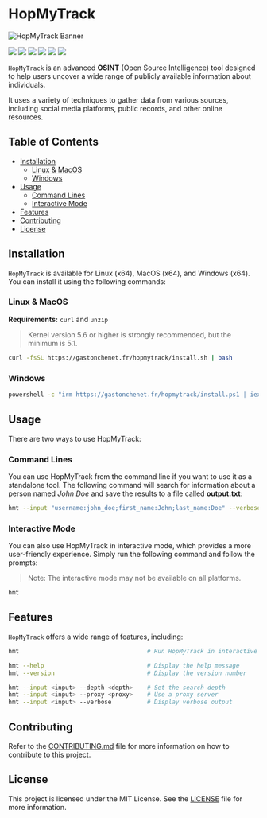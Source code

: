 # HopMyTrack

![HopMyTrack Banner](https://github.com/gastonchenet/hopmytrack/blob/main/assets/banner.png?raw=true)

![](https://img.shields.io/github/license/gastonchenet/hopmytrack) ![](https://img.shields.io/github/v/release/gastonchenet/hopmytrack) ![](https://img.shields.io/github/issues/gastonchenet/hopmytrack) ![](https://img.shields.io/github/issues-pr/gastonchenet/hopmytrack) ![](https://img.shields.io/github/forks/gastonchenet/hopmytrack) ![](https://img.shields.io/github/stars/gastonchenet/hopmytrack)

`HopMyTrack` is an advanced **OSINT** (Open Source Intelligence) tool designed to help users uncover a wide range of publicly available information about individuals.

It uses a variety of techniques to gather data from various sources, including social media platforms, public records, and other online resources.

## Table of Contents

- [Installation](#installation)
  - [Linux & MacOS](#linux--macos)
  - [Windows](#windows)
- [Usage](#usage)
  - [Command Lines](#command-lines)
  - [Interactive Mode](#interactive-mode)
- [Features](#features)
- [Contributing](#contributing)
- [License](#license)

## Installation

`HopMyTrack` is available for Linux (x64), MacOS (x64), and Windows (x64). You can install it using the following commands:

### Linux & MacOS

**Requirements:** `curl` and `unzip`

> Kernel version 5.6 or higher is strongly recommended, but the minimum is 5.1.

```bash
curl -fsSL https://gastonchenet.fr/hopmytrack/install.sh | bash
```

### Windows

```bash
powershell -c "irm https://gastonchenet.fr/hopmytrack/install.ps1 | iex"
```

## Usage

There are two ways to use HopMyTrack:

### Command Lines

You can use HopMyTrack from the command line if you want to use it as a standalone tool. The following command will search for information about a person named _John Doe_ and save the results to a file called **output.txt**:

```bash
hmt --input "username:john_doe;first_name:John;last_name:Doe" --verbose --output "output.txt"
```

### Interactive Mode

You can also use HopMyTrack in interactive mode, which provides a more user-friendly experience. Simply run the following command and follow the prompts:

> Note: The interactive mode may not be available on all platforms.

```bash
hmt
```

## Features

`HopMyTrack` offers a wide range of features, including:

```bash
hmt                                    # Run HopMyTrack in interactive mode (if available)

hmt --help                             # Display the help message
hmt --version                          # Display the version number

hmt --input <input> --depth <depth>    # Set the search depth
hmt --input <input> --proxy <proxy>    # Use a proxy server
hmt --input <input> --verbose          # Display verbose output
```

## Contributing

Refer to the [CONTRIBUTING.md](CONTRIBUTING.md) file for more information on how to contribute to this project.

## License

This project is licensed under the MIT License. See the [LICENSE](LICENSE) file for more information.
